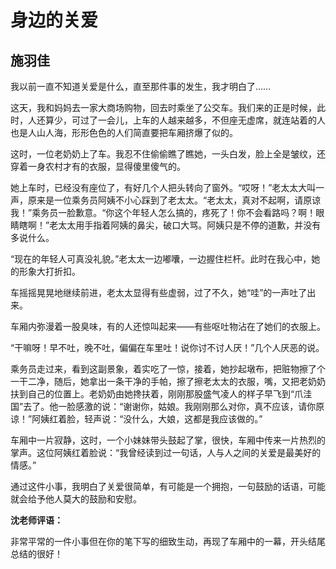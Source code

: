 # 身边的关爱 #

## 施羽佳 ##

我以前一直不知道关爱是什么，直至那件事的发生，我才明白了……
   
这天，我和妈妈去一家大商场购物，回去时乘坐了公交车。我们来的正是时候，此时，人还算少，可过了一会儿，上车的人越来越多，不但座无虚席，就连站着的人也是人山人海，形形色色的人们简直要把车厢挤爆了似的。
   
这时，一位老奶奶上了车。我忍不住偷偷瞧了瞧她，一头白发，脸上全是皱纹，还穿着一身农村才有的衣服，显得傻里傻气的。
   
她上车时，已经没有座位了，有好几个人把头转向了窗外。“哎呀！”老太太大叫一声，原来是一位乘务员阿姨不小心踩到了老太太。“老太太，真对不起啊，请原谅我！”乘务员一脸歉意。“你这个年轻人怎么搞的，疼死了！你不会看路吗？啊！眼睛瞎啊！”老太太用手指着阿姨的鼻尖，破口大骂。阿姨只是不停的道歉，并没有多说什么。
   
“现在的年轻人可真没礼貌。”老太太一边嘟囔，一边握住栏杆。此时在我心中，她的形象大打折扣。
   
车摇摇晃晃地继续前进，老太太显得有些虚弱，过了不久，她“哇”的一声吐了出来。
   
车厢内弥漫着一股臭味，有的人还惊叫起来——有些呕吐物沾在了她们的衣服上。
   
“干嘛呀！早不吐，晚不吐，偏偏在车里吐！说你讨不讨人厌！”几个人厌恶的说。

乘务员走过来，看到这副景象，着实吃了一惊，接着，她抄起墩布，把赃物擦了个一干二净，随后，她拿出一条干净的手帕，擦了擦老太太的衣服，嘴，又把老奶奶扶到自己的位置上。老奶奶由她搀扶着，刚刚那股盛气凌人的样子早飞到“爪洼国”去了。他一脸感激的说：“谢谢你，姑娘。我刚刚那么对你，真不应该，请你原谅！”阿姨红着脸，轻声说：“没什么，大娘，这都是我应该做的。”

车厢中一片寂静，这时，一个小妹妹带头鼓起了掌，很快，车厢中传来一片热烈的掌声。这位阿姨红着脸说：“我曾经读到过一句话，人与人之间的关爱是最美好的情感。”
 
通过这件小事，我明白了关爱很简单，有可能是一个拥抱，一句鼓励的话语，可能就会给予他人莫大的鼓励和安慰。

**沈老师评语：**

非常平常的一件小事但在你的笔下写的细致生动，再现了车厢中的一幕，开头结尾总结的很好！
            